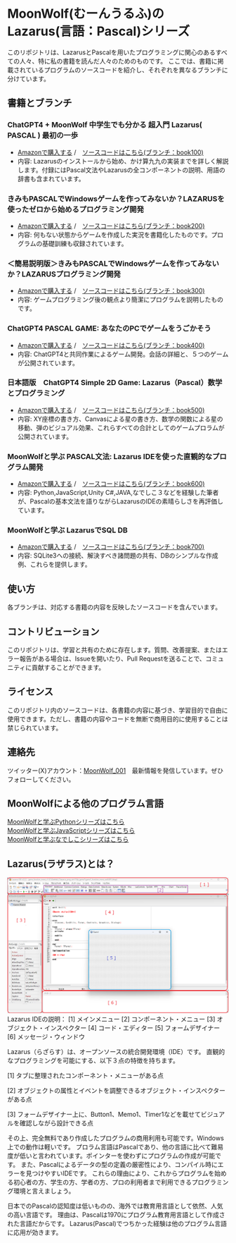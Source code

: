 # MoonWolf(むーんうるふ)のLazarus(言語：Pascal)シリーズ

このリポジトリは、LazarusとPascalを用いたプログラミングに関心のあるすべての人々、特に私の書籍を読んだ人々のためのものです。
ここでは、書籍に掲載されているプログラムのソースコードを紹介し、それぞれを異なるブランチに分けています。

## 書籍とブランチ

### ChatGPT4 + MoonWolf 中学生でも分かる 超入門 Lazarus( PASCAL ) 最初の一歩
- [Amazonで購入する](https://www.amazon.co.jp/dp/B0CQT4WTB1) /　[ソースコードはこちら(ブランチ：book100)](https://github.com/moonwolf001/Lazarus_Pascal/tree/book100)
- 内容: Lazarusのインストールから始め、かけ算九九の実装までを詳しく解説します。付録にはPascal文法やLazarusの全コンポーネントの説明、用語の辞書も含まれています。

### きみもPASCALでWindowsゲームを作ってみないか？LAZARUSを使ったゼロから始めるプログラミング開発
- [Amazonで購入する](https://www.amazon.co.jp/dp/B0CD2RZ3DF) /　[ソースコードはこちら(ブランチ：book200)](https://github.com/moonwolf001/Lazarus_Pascal/tree/book200)
- 内容: 何もない状態からゲームを作成した実況を書籍化したものです。プログラムの基礎訓練も収録されています。

### ＜簡易説明版＞きみもPASCALでWindowsゲームを作ってみないか？LAZARUSプログラミング開発
- [Amazonで購入する](https://www.amazon.co.jp/dp/B0CDSCVNC8) /　[ソースコードはこちら(ブランチ：book300)](https://github.com/moonwolf001/Lazarus_Pascal/tree/book300)
- 内容: ゲームプログラミング後の観点より簡潔にプログラムを説明したものです。

### ChatGPT4 PASCAL GAME: あなたのPCでゲームをうごかそう
- [Amazonで購入する](https://www.amazon.co.jp/dp/B0CPCJBJK7) /　[ソースコードはこちら(ブランチ：book400)](https://github.com/moonwolf001/Lazarus_Pascal/tree/book400)
- 内容: ChatGPT4と共同作業によるゲーム開発。会話の詳細と、５つのゲームが公開されています。

### 日本語版　ChatGPT4 Simple 2D Game: Lazarus（Pascal）数学とプログラミング
- [Amazonで購入する](https://www.amazon.co.jp/dp/B0CW18PHYL) /　[ソースコードはこちら(ブランチ：book500)](https://github.com/moonwolf001/Lazarus_Pascal/tree/book500)
- 内容: XY座標の書き方、Canvasによる星の書き方、数学の関数による星の移動、弾のビジュアル効果、これらすべての合計としてのゲームプロラムが公開されています。

### MoonWolfと学ぶ PASCAL文法: Lazarus IDEを使った直観的なプログラム開発
- [Amazonで購入する](https://www.amazon.co.jp/dp/B0DBQNJFMM) /　[ソースコードはこちら(ブランチ：book600)](https://github.com/moonwolf001/Lazarus_Pascal/tree/book600)
- 内容: Python,JavaScript,Unity C#,JAVA,なでしこ３などを経験した筆者が、Pascalの基本文法を語りながらLazarusのIDEの素晴らしさを再評価しています。

### MoonWolfと学ぶ LazarusでSQL DB
- [Amazonで購入する](https://www.amazon.co.jp/dp/B0DMNHM6DD) /　[ソースコードはこちら(ブランチ：book700)](https://github.com/moonwolf001/Lazarus_Pascal/tree/book700)
- 内容: SQLite3への接続、解決すべき諸問題の共有、DBのシンプルな作成例、これらを提供します。

## 使い方

各ブランチは、対応する書籍の内容を反映したソースコードを含んでいます。

## コントリビューション

このリポジトリは、学習と共有のために存在します。質問、改善提案、またはエラー報告がある場合は、Issueを開いたり、Pull Requestを送ることで、コミュニティに貢献することができます。

## ライセンス

このリポジトリ内のソースコードは、各書籍の内容に基づき、学習目的で自由に使用できます。ただし、書籍の内容やコードを無断で商用目的に使用することは禁じられています。

## 連絡先

ツイッター(X)アカウント：[MoonWolf_001](https://twitter.com/MoonWolf_001)　最新情報を発信しています。ぜひフォローしてください。


## MoonWolfによる他のプログラム言語

[MoonWolfと学ぶPythonシリーズはこちら](https://github.com/moonwolf001/Python)<BR>
[MoonWolfと学ぶJavaScriptシリーズはこちら](https://github.com/moonwolf001/JavaScript)<BR>
[MoonWolfと学ぶなでしこシリーズはこちら](https://github.com/moonwolf001/Nadeshiko)<BR>


## Lazarus(ラザラス)とは？

![Lazarus Project Image](https://github.com/moonwolf001/Lazarus_Pascal/blob/_img/__lazarus_img2.png)
Lazarus IDEの説明：
[1] メインメニュー
[2] コンポーネント・メニュー
[3] オブジェクト・インスペクター
[4] コード・エディター
[5] フォームデザイナー
[6] メッセージ・ウィンドウ

Lazarus（らざらす）は、オープンソースの統合開発環境（IDE）です。
直観的なプログラミングを可能にする、以下３点の特徴を持ちます。

[1] タブに整理されたコンポーネント・メニューがある点

[2] オブジェクトの属性とイベントを調整できるオブジェクト・インスペクターがある点

[3] フォームデザイナー上に、Button1、Memo1、Timer1などを載せてビジュアルを確認しながら設計できる点

その上、完全無料であり作成したプログラムの商用利用も可能です。Windows上での動作は軽いです。
プロラム言語はPascalであり、他の言語に比べて難易度が低いと言われています。ポインターを使わずにプログラムの作成が可能です。
また、Pascalによるデータの型の定義の厳密性により、コンパイル時にエラーを見つけやすいIDEです。
これらの理由により、これからプログラムを始める初心者の方、学生の方、学者の方、プロの利用者まで利用できるプログラミング環境と言えましょう。

日本でのPascalの認知度は低いものの、海外では教育用言語として依然、人気の高い言語です。
理由は、Pascalは1970にプログラム教育用言語として作成された言語だからです。
Lazarus(Pascal)でつちかった経験は他のプログラム言語に応用が効きます。
